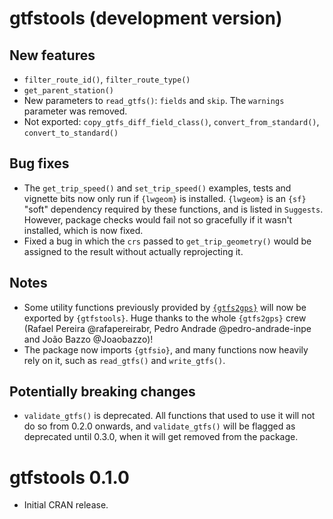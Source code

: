 # gtfstools (development version)

## New features

- `filter_route_id()`, `filter_route_type()`
- `get_parent_station()`
- New parameters to `read_gtfs()`: `fields` and `skip`. The `warnings` parameter was removed.
- Not exported: `copy_gtfs_diff_field_class()`, `convert_from_standard()`, `convert_to_standard()`

## Bug fixes

- The `get_trip_speed()` and `set_trip_speed()` examples, tests and vignette bits now only run if `{lwgeom}` is installed. `{lwgeom}` is an `{sf}` "soft" dependency required by these functions, and is listed in `Suggests`. However, package checks would fail not so gracefully if it wasn't installed, which is now fixed.
- Fixed a bug in which the `crs` passed to `get_trip_geometry()` would be assigned to the result without actually reprojecting it.

## Notes

- Some utility functions previously provided by [`{gtfs2gps}`](https://github.com/ipeaGIT/gtfs2gps) will now be exported by `{gtfstools}`. Huge thanks to the whole `{gtfs2gps}` crew (Rafael Pereira @rafapereirabr, Pedro Andrade @pedro-andrade-inpe and João Bazzo @Joaobazzo)!
- The package now imports `{gtfsio}`, and many functions now heavily rely on it, such as `read_gtfs()` and `write_gtfs()`.

## Potentially breaking changes

- `validate_gtfs()` is deprecated. All functions that used to use it will not do so from 0.2.0 onwards, and `validate_gtfs()` will be flagged as deprecated until 0.3.0, when it will get removed from the package.

# gtfstools 0.1.0

- Initial CRAN release.
